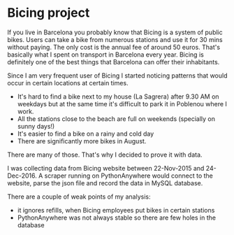 # Bicing project

If you live in Barcelona you probably know that Bicing is a system of public bikes. Users can take a bike from numerous stations and use it for 30 mins without paying. The only cost is the annual fee of around 50 euros. That's basically what I spent on transport in Barcelona every year. Bicing is definitely one of the best things that Barcelona can offer their inhabitants. 

Since I am very frequent user of Bicing I started noticing patterns that would occur in certain locations at certain times. 
* It's hard to find a bike next to my house (La Sagrera) after 9.30 AM on weekdays but at the same time it's difficult to park it in Poblenou where I work. 
* All the stations close to the beach are full on weekends (specially on sunny days!)
* It's easier to find a bike on a rainy and cold day
* There are significantly more bikes in August.

There are many of those. That's why I decided to prove it with data.

I was collecting data from Bicing website between 22-Nov-2015 and 24-Dec-2016. A scraper running on PythonAnywhere would connect to the website, parse the json file and record the data in MySQL database.

There are a couple of weak points of my analysis:
* it ignores refills, when Bicing employees put bikes in certain stations
* PythonAnywhere was not always stable so there are few holes in the database

